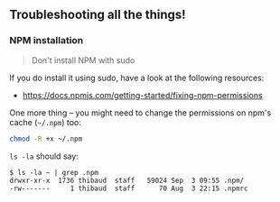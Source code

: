 ## Troubleshooting all the things!

### NPM installation

> Don't install NPM with sudo

If you do install it using sudo, have a look at the following resources:

- https://docs.npmjs.com/getting-started/fixing-npm-permissions

One more thing – you might need to change the permissions on npm's cache (`~/.npm`) too:

```sh
chmod -R +x ~/.npm
```

`ls -la` should say:

```
$ ls -la ~ | grep .npm
drwxr-xr-x  1736 thibaud  staff   59024 Sep  3 09:55 .npm/
-rw-------     1 thibaud  staff      70 Aug  3 22:15 .npmrc
```
